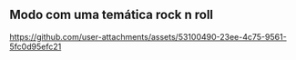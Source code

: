 <h2>Modo com uma temática rock n roll</h2>


https://github.com/user-attachments/assets/53100490-23ee-4c75-9561-5fc0d95efc21

